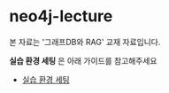 # neo4j-lecture
본 자료는 '그래프DB와 RAG' 교재 자료입니다.

**실습 환경 세팅** 은 아래 가이드를 참고해주세요
- [실습 환경 세팅](실습환경세팅.md)
